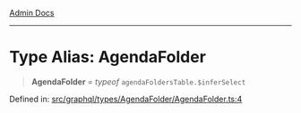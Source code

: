 [Admin Docs](/)

***

# Type Alias: AgendaFolder

> **AgendaFolder** = *typeof* `agendaFoldersTable.$inferSelect`

Defined in: [src/graphql/types/AgendaFolder/AgendaFolder.ts:4](https://github.com/PalisadoesFoundation/talawa-api/blob/b92360e799fdc7cf89a1346eb8395735c501ee9c/src/graphql/types/AgendaFolder/AgendaFolder.ts#L4)
